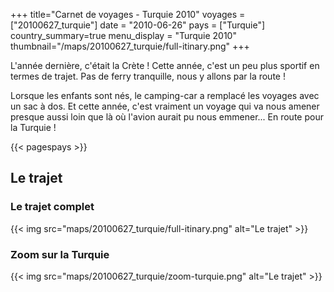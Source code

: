 +++
title="Carnet de voyages - Turquie 2010"
voyages = ["20100627_turquie"]
date = "2010-06-26"
pays = ["Turquie"]
country_summary=true
menu_display = "Turquie 2010"
thumbnail="/maps/20100627_turquie/full-itinary.png"
+++


L'année dernière, c'était la Crète ! Cette année, c'est un peu plus sportif en termes de trajet. Pas de ferry tranquille, nous y allons par la route !

Lorsque les enfants sont nés, le camping-car a remplacé les voyages avec un sac à dos. Et cette année, c'est vraiment un voyage qui va nous amener presque aussi loin que là où l'avion aurait pu nous emmener... En route pour la Turquie !

{{< pagespays >}}

## Le trajet

### Le trajet complet

{{< img src="maps/20100627_turquie/full-itinary.png" alt="Le trajet" >}}

### Zoom sur la Turquie

{{< img src="maps/20100627_turquie/zoom-turquie.png" alt="Le trajet" >}}

